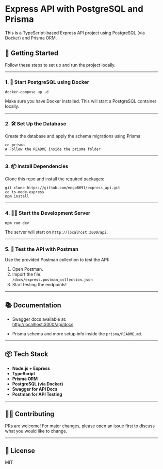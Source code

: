 # Express API with PostgreSQL and Prisma

This is a TypeScript-based Express API project using PostgreSQL (via Docker) and Prisma ORM.

## 🚀 Getting Started

Follow these steps to set up and run the project locally.

---

### 1. 🐳 Start PostgreSQL using Docker

```
docker-compose up -d
```

Make sure you have Docker installed. This will start a PostgreSQL container locally.

---

### 2. 🛠️ Set Up the Database

Create the database and apply the schema migrations using Prisma:

```
cd prisma
# Follow the README inside the prisma folder
```

---

### 3. 📦 Install Dependencies

Clone this repo and install the required packages:

```
git clone https://github.com/engp8691/express_api.git
cd ts-node-express
npm install
```

---

### 4. 🚴‍♂️ Start the Development Server

```
npm run dev
```

The server will start on `http://localhost:3000/api`.

---

### 5. 🧪 Test the API with Postman

Use the provided Postman collection to test the API:

1. Open Postman.
2. Import the file:  
   `/docs/express.postman_collection.json`
3. Start testing the endpoints!

---

## 📚 Documentation

- Swagger docs available at:  
  [http://localhost:3000/api/docs](http://localhost:3000/api/docs)

- Prisma schema and more setup info inside the `prisma/README.md`.

---

## 📦 Tech Stack

- **Node.js + Express**
- **TypeScript**
- **Prisma ORM**
- **PostgreSQL (via Docker)**
- **Swagger for API Docs**
- **Postman for API Testing**

---

## 🧑‍💻 Contributing

PRs are welcome! For major changes, please open an issue first to discuss what you would like to change.

---

## 📝 License

MIT
